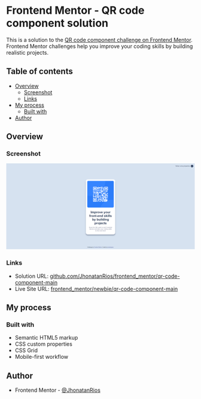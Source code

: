 # Frontend Mentor - QR code component solution
This is a solution to the [QR code component challenge on Frontend Mentor](https://www.frontendmentor.io/challenges/qr-code-component-iux_sIO_H). Frontend Mentor challenges help you improve your coding skills by building realistic projects. 



## Table of contents
- [Overview](#overview)
  - [Screenshot](#screenshot)
  - [Links](#links)
- [My process](#my-process)
  - [Built with](#built-with)
- [Author](#author)



## Overview
### Screenshot
![](https://github.com/JhonatanRios/frontend_mentor/blob/main/newbie/qr-code-component-main/images/screencapture-solution.png)

### Links
- Solution URL: [github.com/JhonatanRios/frontend_mentor/qr-code-component-main](https://github.com/JhonatanRios/frontend_mentor/tree/main/newbie/qr-code-component-main)
- Live Site URL: [frontend_mentor/newbie/qr-code-component-main](https://challenges-frontmentor.netlify.app/newbie/qr-code-component-main/)



## My process
### Built with
- Semantic HTML5 markup
- CSS custom properties
- CSS Grid
- Mobile-first workflow



## Author
- Frontend Mentor - [@JhonatanRios](https://www.frontendmentor.io/profile/JhonatanRios)